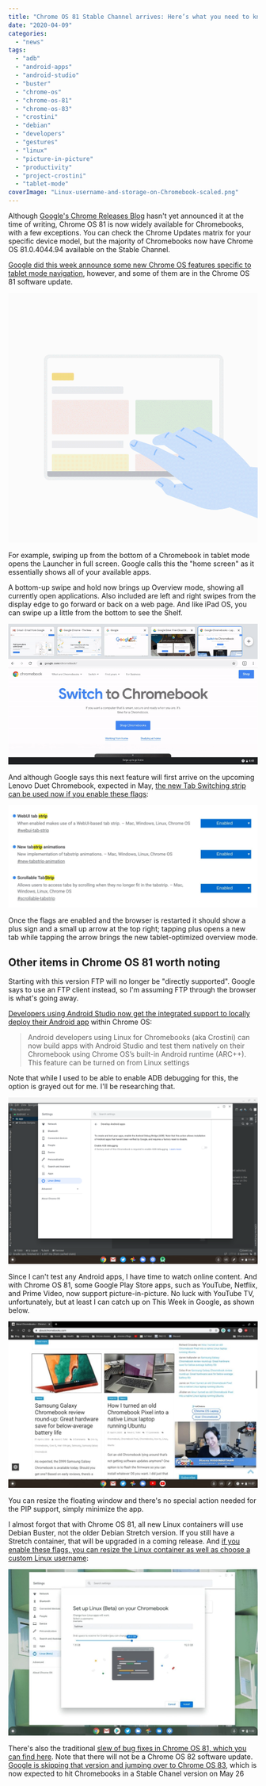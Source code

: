 ```yaml
---
title: "Chrome OS 81 Stable Channel arrives: Here’s what you need to know"
date: "2020-04-09"
categories: 
  - "news"
tags: 
  - "adb"
  - "android-apps"
  - "android-studio"
  - "buster"
  - "chrome-os"
  - "chrome-os-81"
  - "chrome-os-83"
  - "crostini"
  - "debian"
  - "developers"
  - "gestures"
  - "linux"
  - "picture-in-picture"
  - "productivity"
  - "project-crostini"
  - "tablet-mode"
coverImage: "Linux-username-and-storage-on-Chromebook-scaled.png"
---
```


Although [Google's Chrome Releases Blog](https://chromereleases.googleblog.com/) hasn't yet announced it at the time of writing, Chrome OS 81 is now widely available for Chromebooks, with a few exceptions. You can check the Chrome Updates matrix for your specific device model, but the majority of Chromebooks now have Chrome OS 81.0.4044.94 available on the Stable Channel.

[Google did this week announce some new Chrome OS features specific to tablet mode navigation](https://blog.google/products/chromebooks/whats-new-april2020/), however, and some of them are in the Chrome OS 81 software update.

![](images/Gohome_copy.gif)

For example, swiping up from the bottom of a Chromebook in tablet mode opens the Launcher in full screen. Google calls this the "home screen" as it essentially shows all of your available apps.

A bottom-up swipe and hold now brings up Overview mode, showing all currently open applications. Also included are left and right swipes from the display edge to go forward or back on a web page. And like iPad OS, you can swipe up a little from the bottom to see the Shelf.

![](images/ezgif.com-video-to-gif_3IfclkY.gif)

And although Google says this next feature will first arrive on the upcoming Lenovo Duet Chromebook, expected in May, [the new Tab Switching strip can be used now if you enable these flags](https://www.aboutchromebooks.com/news/chrome-os-80-adding-a-tab-strip-tablet-optimized-interface-to-chromebooks/):

![](images/Screenshot-2019-12-09-at-9.04.29-AM-1024x422.png)

Once the flags are enabled and the browser is restarted it should show a plus sign and a small up arrow at the top right; tapping plus opens a new tab while tapping the arrow brings the new tablet-optimized overview mode.

## Other items in Chrome OS 81 worth noting

Starting with this version FTP will no longer be "directly supported". Google says to use an FTP client instead, so I'm assuming FTP through the browser is what's going away.

[Developers using Android Studio now get the integrated support to locally deploy their Android app](https://www.aboutchromebooks.com/news/chrome-os-81-to-bridge-the-android-container-and-android-studio-for-easier-sideloads-on-chromebooks/) within Chrome OS:

> Android developers using Linux for Chromebooks (aka Crostini) can now build apps with Android Studio and test them natively on their Chromebook using Chrome OS’s built-in Android runtime (ARC++). This feature can be turned on from Linux settings

Note that while I used to be able to enable ADB debugging for this, the option is grayed out for me. I'll be researching that.

![](images/Screenshot-2020-04-09-at-11.49.33-AM-1024x683.png)

Since I can't test any Android apps, I have time to watch online content. And with Chrome OS 81, some Google Play Store apps, such as YouTube, Netflix, and Prime Video, now support picture-in-picture. No luck with YouTube TV, unfortunately, but at least I can catch up on This Week in Google, as shown below.

![](images/Screenshot-2020-04-09-at-11.57.38-AM-1024x683-1.jpg)

You can resize the floating window and there's no special action needed for the PIP support, simply minimize the app.

I almost forgot that with Chrome OS 81, all new Linux containers will use Debian Buster, not the older Debian Stretch version. If you still have a Stretch container, that will be upgraded in a coming release. And [if you enable these flags, you can resize the Linux container as well as choose a custom Linux username](https://www.aboutchromebooks.com/news/chrome-os-81-dev-channel-adds-buster-upgrade-linux-disk-resizing-custom-username-chromebook/):

![](images/Linux-username-and-storage-on-Chromebook-1024x683-1.jpg)

There's also the traditional [slew of bug fixes in Chrome OS 81, which you can find here](https://bugs.chromium.org/p/chromium/issues/list?can=1&q=os=chrome%20M=81%20status=Fixed&colspec=ID+Pri+M+Stars+ReleaseBlock+Cr+Status+Owner+Summary+OS+Modified&groupby=&sort=&x=m&y=releaseblock&cells=tiles). Note that there will not be a Chrome OS 82 software update. [Google is skipping that version and jumping over to Chrome OS 83](https://www.aboutchromebooks.com/news/chromebook-release-dates-chrome-os-81-83/), which is now expected to hit Chromebooks in a Stable Chanel version on May 26
